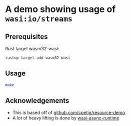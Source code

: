 # A demo showing usage of `wasi:io/streams`

## Prerequisites

Rust target wasm32-wasi:
```bash
rustup target add wasm32-wasi
```

## Usage

```bash
make
```

## Acknowledgements

- This is based off of [github.com/cpetig/resource-demo](https://github.com/cpetig/resource-demo).
- A lot of heavy lifting is done by [wasi-async-runtime](https://docs.rs/wasi-async-runtime)
